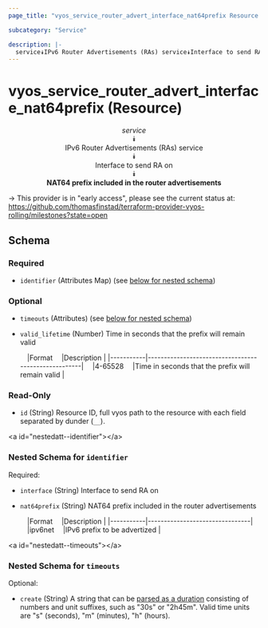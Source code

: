 ```yaml
---
page_title: "vyos_service_router_advert_interface_nat64prefix Resource - vyos"

subcategory: "Service"

description: |- 
  service⯯IPv6 Router Advertisements (RAs) service⯯Interface to send RA on⯯NAT64 prefix included in the router advertisements
---
```


# vyos_service_router_advert_interface_nat64prefix (Resource)
<center>

*service*  
⯯  
IPv6 Router Advertisements (RAs) service  
⯯  
Interface to send RA on  
⯯  
**NAT64 prefix included in the router advertisements**


</center>

-> This provider is in "early access", please see the current status at: https://github.com/thomasfinstad/terraform-provider-vyos-rolling/milestones?state=open

## Schema

### Required

- `identifier` (Attributes Map) (see [below for nested schema](#nestedatt--identifier))

### Optional

- `timeouts` (Attributes) (see [below for nested schema](#nestedatt--timeouts))
- `valid_lifetime` (Number) Time in seconds that the prefix will remain valid

    &emsp;|Format   &emsp;|Description                                        |
    |-----------|-----------------------------------------------------|
    &emsp;|4-65528  &emsp;|Time in seconds that the prefix will remain valid  |

### Read-Only

- `id` (String) Resource ID, full vyos path to the resource with each field separated by dunder (`__`).

&lt;a id=&#34;nestedatt--identifier&#34;&gt;&lt;/a&gt;
### Nested Schema for `identifier`

Required:

- `interface` (String) Interface to send RA on
- `nat64prefix` (String) NAT64 prefix included in the router advertisements

    &emsp;|Format   &emsp;|Description                   |
    |-----------|--------------------------------|
    &emsp;|ipv6net  &emsp;|IPv6 prefix to be advertized  |


&lt;a id=&#34;nestedatt--timeouts&#34;&gt;&lt;/a&gt;
### Nested Schema for `timeouts`

Optional:

- `create` (String) A string that can be [parsed as a duration](https://pkg.go.dev/time#ParseDuration) consisting of numbers and unit suffixes, such as &#34;30s&#34; or &#34;2h45m&#34;. Valid time units are &#34;s&#34; (seconds), &#34;m&#34; (minutes), &#34;h&#34; (hours).  
